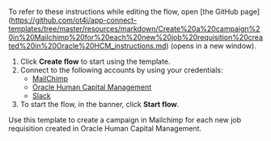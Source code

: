 To refer to these instructions while editing the flow, open [the GitHub page]
(https://github.com/ot4i/app-connect-templates/tree/master/resources/markdown/Create%20a%20campaign%20in%20Mailchimp%20for%20each%20new%20job%20requisition%20created%20in%20Oracle%20HCM_instructions.md) (opens in a new window).

1. Click **Create flow** to start using the template.
2. Connect to the following accounts by using your credentials:
   - [MailChimp](https://www.ibm.com/docs/en/app-connect/containers_cd?topic=apps-mailchimp)
   - [Oracle Human Capital Management](https://www.ibm.com/docs/en/app-connect/containers_cd?topic=apps-oracle-human-capital-management) 
   - [Slack](https://www.ibm.com/docs/en/app-connect/saas?topic=apps-slack)
3. To start the flow, in the banner, click **Start flow**.

Use this template to create a campaign in Mailchimp for each new job requisition created in Oracle Human Capital Management.



